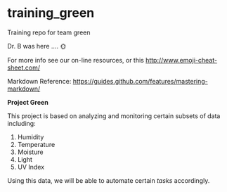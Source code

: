 # training_green
Training repo for team green

Dr. B was here .... :sun_with_face:

For more info see our on-line resources, or this http://www.emoji-cheat-sheet.com/

Markdown Reference: https://guides.github.com/features/mastering-markdown/

**Project Green**

This project is based on analyzing and monitoring certain subsets of data including:
1. Humidity
2. Temperature
3. Moisture
4. Light
5. UV Index

Using this data, we will be able to automate certain *tasks* accordingly.